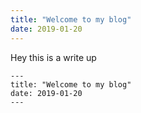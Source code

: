 ```yaml
---
title: "Welcome to my blog"
date: 2019-01-20
---
```

Hey this is a write up
```
---
title: "Welcome to my blog"
date: 2019-01-20
---
```

